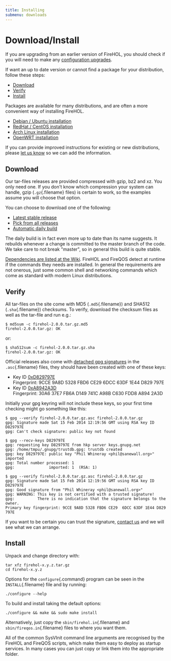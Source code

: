 ```yaml
---
title: Installing
submenu: downloads
---
```


Download/Install
================

If you are upgrading from an earlier version of FireHOL, you should
check if you will need to make any [configuration upgrades](/upgrade/).

If want an up to date version or cannot find a package for your
distribution, follow these steps:

-   [Download](#download)
-   [Verify](#verify)
-   [Install](#install)

Packages are available for many distributions, and are often a more
convenient way of installing FireHOL.

-   [Debian / Ubuntu installation](/installing/debian/)
-   [RedHat / CentOS installation](/installing/redhat/)
-   [Arch Linux installation](/installing/arch/)
-   [OpenWRT installation](/installing/openwrt/)

If you can provide improved instructions for existing or new
distributions, please [let us know](/source-install/#get-involved)
so we can add the information.


Download
--------

Our tar-files releases are provided compressed with gzip, bz2 and xz.
You only need one. If you don't know which compression your system can
handle, gzip (`.gz`{.filename} files) is certain to work, so the
examples assume you will choose that option.

You can choose to download one of the following:

-   [Latest stable release](/download/latest)
-   [Pick from all releases](/download/releases)
-   [Automatic daily build](/download/unsigned/master)

The daily build is in fact even more up to date than its name suggests.
It rebuilds whenever a change is committed to the master branch of the
code. We take care to not break "master", so in general this build is
quite stable.

[Dependencies are listed at the
Wiki](https://github.com/ktsaou/firehol/wiki/Dependencies). FireHOL and
FireQOS detect at runtime if the commands they needs are installed. In
general the requirements are not onerous, just some common shell and
networking commands which come as standard with modern Linux
distributions.


Verify
------

All tar-files on the site come with MD5 (`.md5`{.filename}) and SHA512
(`.sha`{.filename}) checksums. To verify, download the checksum files as
well as the tar-file and run e.g.:

~~~~ {.programoutput}
$ md5sum -c firehol-2.0.0.tar.gz.md5 
firehol-2.0.0.tar.gz: OK
~~~~

or:

~~~~ {.programoutput}
$ sha512sum -c firehol-2.0.0.tar.gz.sha 
firehol-2.0.0.tar.gz: OK
~~~~

Official releases also come with [detached gpg
signatures](http://gnupg.org/gph/en/manual/x135.html) in the
`.asc`{.filename} files, they should have been created with one of these
keys:

-   Key ID
    [0xD829797E](http://pgp.mit.edu/pks/lookup?search=0xD829797E&op=index&fingerprint=on)\
    Fingerprint: 9CCE 9A8D 5328 FBD6 CE29 6DCC 63DF 1E44 D829 797E
-   Key ID
    [0xA8942A3D](http://pgp.mit.edu/pks/lookup?search=0xA8942A3D&op=index&fingerprint=on)\
    Fingerprint: 30A6 37E7 FB6A D149 741C A98B C630 FDD8 A894 2A3D

Initially your gpg keyring will not include these keys, so your first
time checking might go something like this:

~~~~ {.programoutput}
$ gpg --verify firehol-2.0.0.tar.gz.asc firehol-2.0.0.tar.gz
gpg: Signature made Sat 15 Feb 2014 12:19:56 GMT using RSA key ID D829797E
gpg: Can't check signature: public key not found

$ gpg --recv-keys D829797E
gpg: requesting key D829797E from hkp server keys.gnupg.net
gpg: /home/tmpu/.gnupg/trustdb.gpg: trustdb created
gpg: key D829797E: public key "Phil Whineray <phil@sanewall.org>" imported
gpg: Total number processed: 1
gpg:               imported: 1  (RSA: 1)

$ gpg --verify firehol-2.0.0.tar.gz.asc firehol-2.0.0.tar.gz
gpg: Signature made Sat 15 Feb 2014 12:19:56 GMT using RSA key ID D829797E
gpg: Good signature from "Phil Whineray <phil@sanewall.org>"
gpg: WARNING: This key is not certified with a trusted signature!
gpg:          There is no indication that the signature belongs to the owner.
Primary key fingerprint: 9CCE 9A8D 5328 FBD6 CE29  6DCC 63DF 1E44 D829 797E
~~~~

If you want to be certain you can trust the signature,
[contact us](/support/#email) and we will see what we can arrange.

Install
-------

Unpack and change directory with:

~~~~ {.programlisting}
tar xfz firehol-x.y.z.tar.gz
cd firehol-x.y.z
~~~~

Options for the `configure`{.command} program can be seen in the
`INSTALL`{.filename} file and by running:

~~~~ {.programlisting}
./configure --help
~~~~

To build and install taking the default options:

~~~~ {.programlisting}
./configure && make && sudo make install
~~~~

Alternatively, just copy the `sbin/firehol.in`{.filename} and
`sbin/fireqos.in`{.filename} files to where you want them.

All of the common SysVInit command line arguments are recognised by the
FireHOL and FireQOS scripts, which make them easy to deploy as startup
services. In many cases you can just copy or link them into the
appropriate folder.
